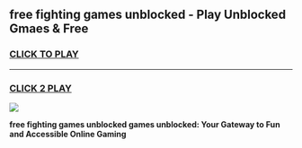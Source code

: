 
## free fighting games unblocked - Play Unblocked Gmaes & Free
<h3>
<a href="https://premium.freeplayer.one?title=free_fighting_games_unblocked&ref=20F">CLICK TO PLAY</a></h3>
<hr>

<h3>
<a href="https://premium.freeplayer.one?title=free_fighting_games_unblocked&ref=20F">CLICK 2 PLAY</a>
  
</h3>

<a href="https://premium.freeplayer.one?title=free_fighting_games_unblocked&ref=20F/"><img src="https://clearcache.store/games.png"></a>


**free fighting games unblocked games unblocked: Your Gateway to Fun and Accessible Online Gaming**
